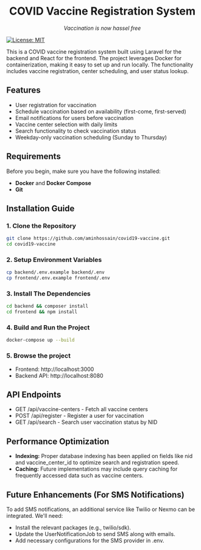 <h1 align="center">COVID Vaccine Registration System</h1>
<p align="center"><em>Vaccination is now hassel free</em></p>

[![License: MIT](https://img.shields.io/badge/License-MIT-yellow.svg)](https://opensource.org/licenses/MIT)

<p align="left">
This is a COVID vaccine registration system built using Laravel for the backend and React for the frontend. The project leverages Docker for containerization, making it easy to set up and run locally. The functionality includes vaccine registration, center scheduling, and user status lookup.
</p>

## Features
- User registration for vaccination
- Schedule vaccination based on availability (first-come, first-served)
- Email notifications for users before vaccination
- Vaccine center selection with daily limits
- Search functionality to check vaccination status
- Weekday-only vaccination scheduling (Sunday to Thursday)

## Requirements
Before you begin, make sure you have the following installed:
- **Docker** and **Docker Compose**
- **Git**


## Installation Guide

### 1. Clone the Repository
```bash
git clone https://github.com/aminhossain/covid19-vaccine.git
cd covid19-vaccine
```

### 2. Setup Environment Variables
```bash
cp backend/.env.example backend/.env
cp frontend/.env.example frontend/.env
```

### 3. Install The Dependencies
```bash
cd backend && composer install
cd frontend && npm install
```

### 4. Build and Run the Project
```bash
docker-compose up --build
```

### 5. Browse the project
- Frontend: http://localhost:3000
- Backend API: http://localhost:8080

## API Endpoints
- GET /api/vaccine-centers - Fetch all vaccine centers
- POST /api/register - Register a user for vaccination
- GET /api/search - Search user vaccination status by NID

## Performance Optimization
- **Indexing:** Proper database indexing has been applied on fields like nid and vaccine_center_id to optimize search and registration speed.
- **Caching:** Future implementations may include query caching for frequently accessed data such as vaccine centers.

## Future Enhancements (For SMS Notifications)
<p>To add SMS notifications, an additional service like Twilio or Nexmo can be integrated. We'll need:</p>

- Install the relevant packages (e.g., twilio/sdk).
- Update the UserNotificationJob to send SMS along with emails.
- Add necessary configurations for the SMS provider in .env.


